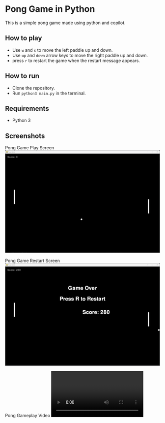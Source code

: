# Pong Game in Python
This is a simple pong game made using python and copilot.
## How to play
- Use `w` and `s` to move the left paddle up and down.
- Use `up` and `down` arrow keys to move the right paddle up and down.
- press `r` to restart the game when the restart message appears.
## How to run
- Clone the repository.
- Run `python3 main.py` in the terminal.
## Requirements
- Python 3
## Screenshots
Pong Game Play Screen 
![Pong Game Play Screen](Pong_Game_Play_Screen.png)

Pong Game Restart Screen
![Pong Game Restart Screen](Pong_Game_Restart_Screen.png)

Pong Gameplay Video
![Pong Gameplay Video](Pong_Gameplay_Video.mp4)
```


